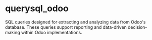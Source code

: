 # querysql_odoo
SQL queries designed for extracting and analyzing data from Odoo's database. These queries support reporting and data-driven decision-making within Odoo implementations.
